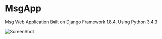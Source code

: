 # MsgApp
Msg Web Application Built on Django Framework 1.8.4, Using Python 3.4.3

![ScreenShot](https://pbs.twimg.com/media/CTczGXJUwAAuv6N.png)
